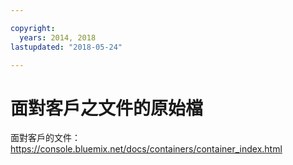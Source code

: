 ```yaml
---

copyright:
  years: 2014, 2018
lastupdated: "2018-05-24"

---
```



# 面對客戶之文件的原始檔

面對客戶的文件：https://console.bluemix.net/docs/containers/container_index.html



